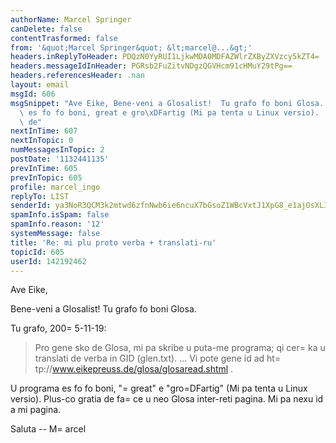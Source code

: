 ```yaml
---
authorName: Marcel Springer
canDelete: false
contentTrasformed: false
from: '&quot;Marcel Springer&quot; &lt;marcel@...&gt;'
headers.inReplyToHeader: PDQzN0YyRUI1LjkwMDA0MDFAZWlrZXByZXVzcy5kZT4=
headers.messageIdInHeader: PGRsb2FuZitvNDgzQGVHcm91cHMuY29tPg==
headers.referencesHeader: .nan
layout: email
msgId: 606
msgSnippet: "Ave Eike, Bene-veni a Glosalist!  Tu grafo fo boni Glosa. ... U programa\
  \ es fo fo boni, great e gro\xDFartig (Mi pa tenta u Linux versio).  Plus-co gratia\
  \ de"
nextInTime: 607
nextInTopic: 0
numMessagesInTopic: 2
postDate: '1132441135'
prevInTime: 605
prevInTopic: 605
profile: marcel_ingo
replyTo: LIST
senderId: ya3NoR3QCM3k2mtwd6zfnNwb6ie6ncuX7bGsoZ1WBcVxtJ1XpG8_e1ajOsXLIV__YvqwznP41zPzQ4mXP3hXBR8AAxkYft-08gth2zkn
spamInfo.isSpam: false
spamInfo.reason: '12'
systemMessage: false
title: 'Re: mi plu proto verba + translati-ru'
topicId: 605
userId: 142192462
---
```


Ave Eike, 

Bene-veni a Glosalist!  Tu grafo fo boni Glosa. 

Tu grafo, 200=
5-11-19: 
 > Pro gene sko de Glosa, mi pa skribe u puta-me programa; qi cer=
ka u
 > translati de verba in GID (glen.txt). ... 
 > Vi pote gene id ad ht=
tp://www.eikepreuss.de/glosa/glosaread.shtml .

U programa es fo fo boni, "=
great" e "gro=DFartig" (Mi pa tenta u Linux 
versio).  Plus-co gratia de fa=
ce u neo Glosa inter-reti pagina.  Mi pa
nexu id a mi pagina. 

Saluta -- M=
arcel





